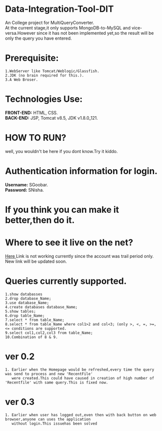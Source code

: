 # Data-Integration-Tool-DIT
An College project for  MultiQueryConverter.  
At the current stage,it only supports MongoDB-to-MySQL and vice-versa.However since it has not been implemented yet,so the result will be only the query you have entered.   
# Prerequisite:  
    1.WebServer like Tomcat/Weblogic/Glassfish.
    2.JDK (no brain required for this.).
    3.A Web Broser.
    
# Technologies Use:  
  **FRONT-END:** HTML, CSS.  
  **BACK-END:** JSP, Tomcat v8.5, JDK v1.8.0_121.
    
# HOW TO RUN?  
 well, you wouldn't be here if you dont know.Try it kiddo.  
 
# Authentication information for login.  
  **Username:** SGoobar.  
  **Password:** SNisha.  
   
# If you think you can make it better,then do it.  
# Where to see it live on the net?  
 [ Here ](http://testing-env.cloud.hostnet.nl/DIT/) Link is not working currently since the account was trail period only.  
            New link will be updated soon.  
# Queries currently supported.  
    1.show databasses
    2.drop database_Name;
    3.use database_Name;
    4.create databases database_Name;
    5.show tables;
    6.drop table_Name;
    7.select * from table_Name;
    8.select * from table_Name where col1>2 and col<3; (only >, <, =, >=, <= conditions are supported.
    9.select col1,col2,col3 from table_Name;
    10.Combination of 8 & 9.
  
# ver 0.2  
    1. Earlier when the Homepage would be refreshed,every time the query was send to process and new 'RecentFile'  
       were created.This could have caused in creation of high number of 'Recentfile' with same query.This is fixed now.  
# ver 0.3
    1. Earlier when user has logged out,even then with back button on web browser,anyone can uses the application  
       without login.This issuehas been solved
